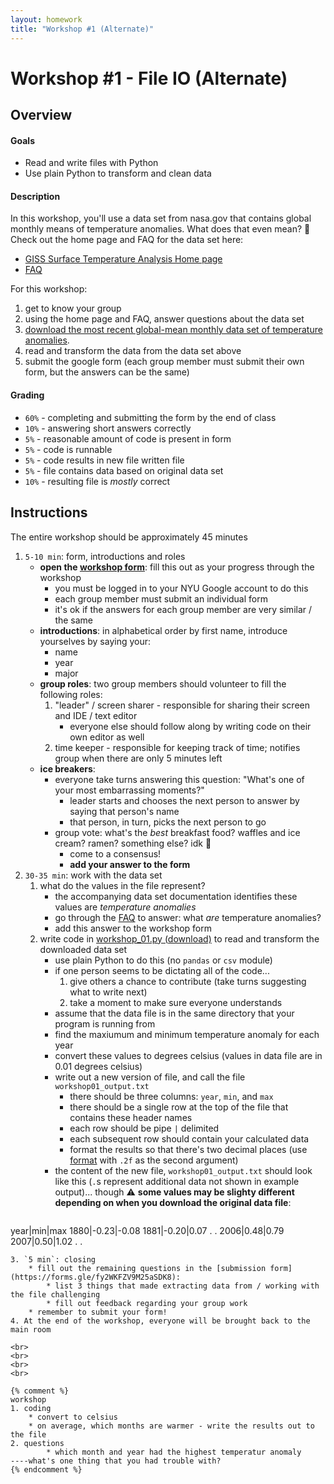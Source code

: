 ```yaml
---
layout: homework
title: "Workshop #1 (Alternate)"
---
```


# Workshop #1 - File IO (Alternate)

## Overview

#### Goals

* Read and write files with Python
* Use plain Python to transform and clean data

#### Description

In this workshop, you'll use a data set from nasa.gov that contains global monthly means of temperature anomalies. What does that even mean?  🤔 Check out the home page and FAQ for the data set here:

* [GISS Surface Temperature Analysis Home page](https://data.giss.nasa.gov/gistemp/)
* [FAQ](https://data.giss.nasa.gov/gistemp/faq/#q101)

For this workshop:

1. get to know your group
2. using the home page and FAQ, answer questions about the data set
3. [download the most recent global-mean monthly data set of temperature anomalies](https://data.giss.nasa.gov/gistemp/tabledata_v4/GLB.Ts+dSST.txt).
4. read and transform the data from the data set above
5. submit the google form (each group member must submit their own form, but the answers can be the same)

#### Grading

* `60%` - completing and submitting the form by the end of class
* `10%` - answering short answers correctly
* `5%` - reasonable amount of code is present in form
* `5%` - code is runnable
* `5%` - code results in new file written file
* `5%` - file contains data based on original data set
* `10%` - resulting file is _mostly_ correct

## Instructions

The entire workshop should be approximately 45 minutes

1. `5-10 min`: form, introductions and roles
	* __open the [workshop form](https://forms.gle/fy2WKFZV9M25aSDK8)__: fill this out as your progress through the workshop
		* you must be logged in to your NYU Google account to do this
		* each group member must submit an individual form
		* it's ok if the answers for each group member are very similar / the same
    * __introductions__: in alphabetical order by first name, introduce yourselves by saying your:
        * name
        * year
        * major
    * __group roles__: two group members should volunteer to fill the following roles:
        1. "leader" / screen sharer - responsible for sharing their screen and IDE / text editor
			* everyone else should follow along by writing code on their own editor as well
        2. time keeper - responsible for keeping track of time; notifies group when there are only 5 minutes left
	* __ice breakers__:
		* everyone take turns answering this question: "What's one of your most embarrassing moments?" 
			* leader starts and chooses the next person to answer by saying that person's name
			* that person, in turn, picks the next person to go
		* group vote: what's the _best_ breakfast food? waffles and ice cream? ramen? something else? idk 🤷
			* come to a consensus!
			* __add your answer to the form__
2. `30-35 min`: work with the data set
	1. what do the values in the file represent?
		* the accompanying data set documentation identifies these values are  _temperature anomalies_ 
		* go through the [FAQ](https://data.giss.nasa.gov/gistemp/faq/#q101) to answer: what _are_ temperature anomalies?
		* add this answer to the workshop form
	2. write code in [workshop_01.py (download)](workshop_01.py) to read and transform the downloaded data set 
		* use plain Python to do this (no `pandas` or `csv` module)
		* if one person seems to be dictating all of the code...
			1. give others a chance to contribute (take turns suggesting what to write next)
			2. take a moment to make sure everyone understands
		* assume that the data file is in the same directory that your program is running from
		* find the maxiumum and minimum temperature anomaly for each year
		* convert these values to degrees celsius (values in data file are in 0.01 degrees celsius)
		* write out a new version of file, and call the file `workshop01_output.txt`
			* there should be three columns: `year`, `min`, and `max`
			* there should be a single row at the top of the file that contains these header names
			* each row should be pipe `|` delimited
			* each subsequent row should contain your calculated data
			* format the results so that there's two decimal places (use [format](https://docs.python.org/3/library/functions.html#format) with `.2f` as the second argument)
		* the content of the new file, `workshop01_output.txt` should look like this (`.`s represent additional data not shown in example output)... though ⚠️  __some values may be slighty different depending on when you download the original data file__:
			```
year|min|max
1880|-0.23|-0.08
1881|-0.20|0.07
.
.
2006|0.48|0.79
2007|0.50|1.02
.
. 
```
3. `5 min`: closing
	* fill out the remaining questions in the [submission form](https://forms.gle/fy2WKFZV9M25aSDK8):
		* list 3 things that made extracting data from / working with the file challenging
		* fill out feedback regarding your group work
    * remember to submit your form! 
4. At the end of the workshop, everyone will be brought back to the main room

<br>
<br>
<br>
<br>

{% comment %}
workshop
1. coding
	* convert to celsius 
	* on average, which months are warmer - write the results out to the file
2. questions
		* which month and year had the highest temperatur anomaly
----what's one thing that you had trouble with?
{% endcomment %}
